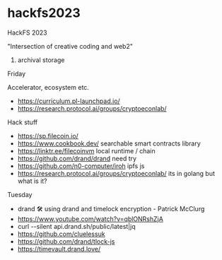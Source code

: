 # hackfs2023
HackFS 2023

"Intersection of creative coding and web2"
1) archival storage 

Friday

Accelerator, ecosystem etc.
- https://curriculum.pl-launchpad.io/
- https://research.protocol.ai/groups/cryptoeconlab/

Hack stuff
- https://sp.filecoin.io/
- https://www.cookbook.dev/ searchable smart contracts library
- https://linktr.ee/filecoinvm local runtime / chain
- https://github.com/drand/drand need try
- https://github.com/n0-computer/iroh ipfs js
- https://research.protocol.ai/groups/cryptoeconlab/ its in golang but what is it?


Tuesday

- drand 🛠 using drand and timelock encryption - Patrick McClurg
- https://www.youtube.com/watch?v=qblONRshZjA
- curl --silent api.drand.sh/public/latest|jq
- https://github.com/cluelessuk
- https://github.com/drand/tlock-js
- https://timevault.drand.love/
